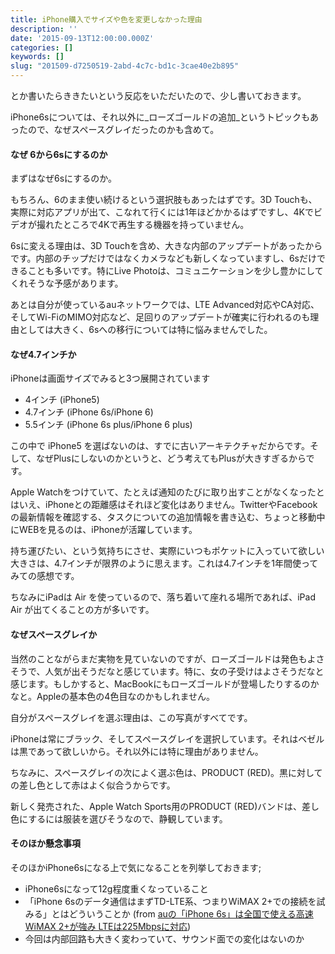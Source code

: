 ```yaml
---
title: iPhone購入でサイズや色を変更しなかった理由
description: ''
date: '2015-09-13T12:00:00.000Z'
categories: []
keywords: []
slug: "201509-d7250519-2abd-4c7c-bd1c-3cae40e2b895"
---
```

とか書いたらききたいという反応をいただいたので、少し書いておきます。

iPhone6sについては、それ以外に_ローズゴールドの追加_というトピックもあったので、なぜスペースグレイだったのかも含めて。

#### なぜ 6から6sにするのか

まずはなぜ6sにするのか。

もちろん、6のまま使い続けるという選択肢もあったはずです。3D Touchも、実際に対応アプリが出て、こなれて行くには1年ほどかかるはずですし、4Kでビデオが撮れたところで4Kで再生する機器を持っていません。

6sに変える理由は、3D Touchを含め、大きな内部のアップデートがあったからです。内部のチップだけではなくカメラなども新しくなっていますし、6sだけできることも多いです。特にLive Photoは、コミュニケーションを少し豊かにしてくれそうな予感があります。

あとは自分が使っているauネットワークでは、LTE Advanced対応やCA対応、そしてWi-FiのMIMO対応など、足回りのアップデートが確実に行われるのも理由としては大きく、6sへの移行については特に悩みませんでした。

#### なぜ4.7インチか

iPhoneは画面サイズでみると3つ展開されています

*   4インチ (iPhone5)
*   4.7インチ (iPhone 6s/iPhone 6)
*   5.5インチ (iPhone 6s plus/iPhone 6 plus)

この中で iPhone5 を選ばないのは、すでに古いアーキテクチャだからです。そして、なぜPlusにしないのかというと、どう考えてもPlusが大きすぎるからです。

Apple Watchをつけていて、たとえば通知のたびに取り出すことがなくなったとはいえ、iPhoneとの距離感はそれほど変化はありません。TwitterやFacebookの最新情報を確認する、タスクについての追加情報を書き込む、ちょっと移動中にWEBを見るのは、iPhoneが活躍しています。

持ち運びたい、という気持ちにさせ、実際にいつもポケットに入っていて欲しい大きさは、4.7インチが限界のように思えます。これは4.7インチを1年間使ってみての感想です。

ちなみにiPadは Air を使っているので、落ち着いて座れる場所であれば、iPad Air が出てくることの方が多いです。

#### なぜスペースグレイか

当然のことながらまだ実物を見ていないのですが、ローズゴールドは発色もよさそうで、人気が出そうだなと感じています。特に、女の子受けはよさそうだなと感じます。もしかすると、MacBookにもローズゴールドが登場したりするのかなと。Appleの基本色の4色目なのかもしれません。

自分がスペースグレイを選ぶ理由は、この写真がすべてです。

iPhoneは常にブラック、そしてスペースグレイを選択しています。それはベゼルは黒であって欲しいから。それ以外には特に理由がありません。

ちなみに、スペースグレイの次によく選ぶ色は、PRODUCT (RED)。黒に対しての差し色として赤はよく似合うからです。

新しく発売された、Apple Watch Sports用のPRODUCT (RED)バンドは、差し色にするには服装を選びそうなので、静観しています。

#### そのほか懸念事項

そのほかiPhone6sになる上で気になることを列挙しておきます;

*   iPhone6sになって12g程度重くなっていること
*   「iPhone 6sのデータ通信はまずTD-LTE系、つまりWiMAX 2+での接続を試みる」とはどういうことか (from [auの「iPhone 6s」は全国で使える高速WiMAX 2+が強み LTEは225Mbpsに対応](http://www.itmedia.co.jp/mobile/articles/1509/11/news134.html))
*   今回は内部回路も大きく変わっていて、サウンド面での変化はないのか